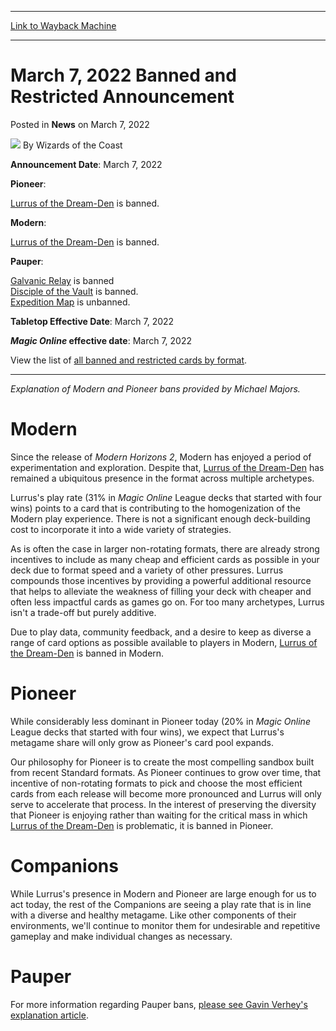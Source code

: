 
---
[Link to Wayback Machine](https://web.archive.org/web/20220307230549/https://magic.wizards.com/en/articles/archive/news/march-7-2022-banned-and-restricted-announcement?fbclid=IwAR2_Gdms_U8IKzpj_Tg_uJlQqMpD_bsbxZi951mSLUDqbRJZ46mHAI9dqVM)

[_metadata_:author]:- "Wizards of the Coast"
[_metadata_:description]:- "Announcing changes to Pioneer, Pauper, and Modern formats effective March 7, 2022."
[_metadata_:generator]:- "Drupal 7 (http://drupal.org)"
[_metadata_:node]:- "1578084"
[_metadata_:publish_date]:- "2022-03-07"
[_metadata_:source]:- "div-main-content"
[_metadata_:title]:- "March 7, 2022 Banned and Restricted Announcement"
[_metadata_:wayback_capture_timestamp]:- "2022-03-07 23:05:49"
[_metadata_:wayback_raw_url]:- "https://web.archive.org/web/20220307230549id_/https://magic.wizards.com/en/articles/archive/news/march-7-2022-banned-and-restricted-announcement?fbclid=IwAR2_Gdms_U8IKzpj_Tg_uJlQqMpD_bsbxZi951mSLUDqbRJZ46mHAI9dqVM"
[_metadata_:wayback_url]:- "https://magic.wizards.com/en/articles/archive/news/march-7-2022-banned-and-restricted-announcement?fbclid=IwAR2_Gdms_U8IKzpj_Tg_uJlQqMpD_bsbxZi951mSLUDqbRJZ46mHAI9dqVM"
---


March 7, 2022 Banned and Restricted Announcement
================================================



 Posted in **News**
 on March 7, 2022 






![](https://media.magic.wizards.com/styles/auth_small/public/images/person/wizards_author.jpg)
By Wizards of the Coast











**Announcement Date**: March 7, 2022


**Pioneer**:


[Lurrus of the Dream-Den](https://gatherer.wizards.com/Pages/Card/Details.aspx?name=Lurrus+of+the+Dream-Den) is banned.


**Modern**:


[Lurrus of the Dream-Den](https://gatherer.wizards.com/Pages/Card/Details.aspx?name=Lurrus+of+the+Dream-Den) is banned.


**Pauper**:


[Galvanic Relay](https://gatherer.wizards.com/Pages/Card/Details.aspx?name=Galvanic+Relay) is banned  
[Disciple of the Vault](https://gatherer.wizards.com/Pages/Card/Details.aspx?name=Disciple+of+the+Vault) is banned.  
[Expedition Map](https://gatherer.wizards.com/Pages/Card/Details.aspx?name=Expedition+Map) is unbanned.


**Tabletop Effective Date**: March 7, 2022


***Magic Online* effective date**: March 7, 2022


View the list of [all banned and restricted cards by format](https://magic.wizards.com/en/game-info/gameplay/rules-and-formats/banned-restricted).




---

*Explanation of Modern and Pioneer bans provided by Michael Majors.*


Modern
======


Since the release of *Modern Horizons 2*, Modern has enjoyed a period of experimentation and exploration. Despite that, [Lurrus of the Dream-Den](https://gatherer.wizards.com/Pages/Card/Details.aspx?name=Lurrus+of+the+Dream-Den) has remained a ubiquitous presence in the format across multiple archetypes.


Lurrus's play rate (31% in *Magic Online* League decks that started with four wins) points to a card that is contributing to the homogenization of the Modern play experience. There is not a significant enough deck-building cost to incorporate it into a wide variety of strategies.


As is often the case in larger non-rotating formats, there are already strong incentives to include as many cheap and efficient cards as possible in your deck due to format speed and a variety of other pressures. Lurrus compounds those incentives by providing a powerful additional resource that helps to alleviate the weakness of filling your deck with cheaper and often less impactful cards as games go on. For too many archetypes, Lurrus isn't a trade-off but purely additive.


Due to play data, community feedback, and a desire to keep as diverse a range of card options as possible available to players in Modern, [Lurrus of the Dream-Den](https://gatherer.wizards.com/Pages/Card/Details.aspx?name=Lurrus+of+the+Dream-Den) is banned in Modern.


Pioneer
=======


While considerably less dominant in Pioneer today (20% in *Magic Online* League decks that started with four wins), we expect that Lurrus's metagame share will only grow as Pioneer's card pool expands.


Our philosophy for Pioneer is to create the most compelling sandbox built from recent Standard formats. As Pioneer continues to grow over time, that incentive of non-rotating formats to pick and choose the most efficient cards from each release will become more pronounced and Lurrus will only serve to accelerate that process. In the interest of preserving the diversity that Pioneer is enjoying rather than waiting for the critical mass in which [Lurrus of the Dream-Den](https://gatherer.wizards.com/Pages/Card/Details.aspx?name=Lurrus+of+the+Dream-Den) is problematic, it is banned in Pioneer.


Companions
==========


While Lurrus's presence in Modern and Pioneer are large enough for us to act today, the rest of the Companions are seeing a play rate that is in line with a diverse and healthy metagame. Like other components of their environments, we'll continue to monitor them for undesirable and repetitive gameplay and make individual changes as necessary.


Pauper
======


For more information regarding Pauper bans, [please see Gavin Verhey's explanation article](https://magic.wizards.com/en/articles/archive/news/explanation-pauper-bans-march-7-2022).







